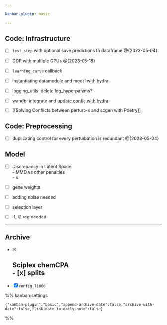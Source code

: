 ```yaml
---

kanban-plugin: basic

---
```


## Code: Infrastructure

- [ ] `test_step` with optional save predictions to dataframe @{2023-05-04}
- [ ] DDP with multiple GPUs @{2023-05-18}
- [ ] `learning_curve` callback
- [ ] instantiating datamodule and model with hydra
- [ ] logging_utils: delete log_hyperparams?
- [ ] wandb: integrate and [update config with hydra](https://docs.wandb.ai/guides/integrations/hydra)
- [ ] [[Solving Conflicts between perturb-x and scgen with Poetry]]


## Code: Preprocessing

- [ ] duplicating control for every perturbation is redundant @{2023-05-04}


## Model

- [ ] Discrepancy in Latent Space <br>- MMD vs other penalties <br>- s
- [ ] gene weights
- [ ] adding noise needed
- [ ] selection layer
- [ ] l1, l2 reg needed


***

## Archive

- [x] ## Sciplex chemCPA<br>- [x] splits
- [x] `config_l1000`

%% kanban:settings
```
{"kanban-plugin":"basic","append-archive-date":false,"archive-with-date":false,"link-date-to-daily-note":false}
```
%%